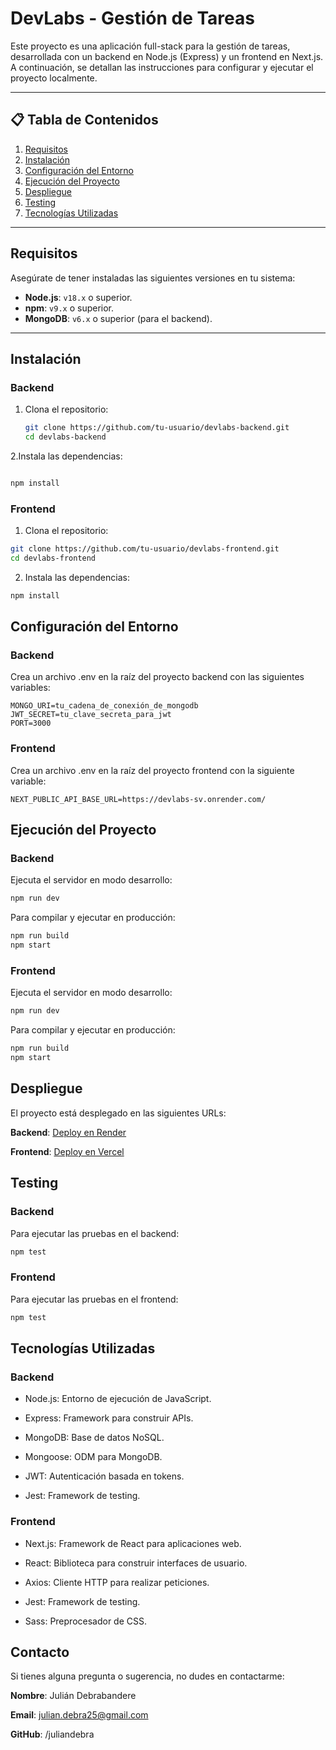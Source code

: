 # DevLabs - Gestión de Tareas

Este proyecto es una aplicación full-stack para la gestión de tareas, desarrollada con un backend en Node.js (Express) y un frontend en Next.js. A continuación, se detallan las instrucciones para configurar y ejecutar el proyecto localmente.

---

## 📋 Tabla de Contenidos

1. [Requisitos](#requisitos)
2. [Instalación](#instalación)
3. [Configuración del Entorno](#configuración-del-entorno)
4. [Ejecución del Proyecto](#ejecución-del-proyecto)
5. [Despliegue](#despliegue)
6. [Testing](#testing)
7. [Tecnologías Utilizadas](#tecnologías-utilizadas)

---

## Requisitos

Asegúrate de tener instaladas las siguientes versiones en tu sistema:

- **Node.js**: `v18.x` o superior.
- **npm**: `v9.x` o superior.
- **MongoDB**: `v6.x` o superior (para el backend).

---

## Instalación

### Backend

1. Clona el repositorio:

   ```bash
   git clone https://github.com/tu-usuario/devlabs-backend.git
   cd devlabs-backend
   ```

2.Instala las dependencias:

```bash

npm install
```

### Frontend

1. Clona el repositorio:

```bash
git clone https://github.com/tu-usuario/devlabs-frontend.git
cd devlabs-frontend
```

2. Instala las dependencias:

```bash
npm install
```

## Configuración del Entorno

### Backend

Crea un archivo .env en la raíz del proyecto backend con las siguientes variables:

```env
MONGO_URI=tu_cadena_de_conexión_de_mongodb
JWT_SECRET=tu_clave_secreta_para_jwt
PORT=3000
```

### Frontend

Crea un archivo .env en la raíz del proyecto frontend con la siguiente variable:

```env
NEXT_PUBLIC_API_BASE_URL=https://devlabs-sv.onrender.com/
```

## Ejecución del Proyecto

### Backend

Ejecuta el servidor en modo desarrollo:

```bash
npm run dev
```

Para compilar y ejecutar en producción:

```bash
npm run build
npm start
```

### Frontend

Ejecuta el servidor en modo desarrollo:

```bash
npm run dev
```

Para compilar y ejecutar en producción:

```bash
npm run build
npm start
```

## Despliegue

El proyecto está desplegado en las siguientes URLs:

**Backend**: [Deploy en Render](https://devlabs-sv.onrender.com/)

**Frontend**: [Deploy en Vercel](https://devlabs-client.vercel.app/)

## Testing

### Backend

Para ejecutar las pruebas en el backend:

```bash
npm test
```

### Frontend

Para ejecutar las pruebas en el frontend:

```bash
npm test
```

## Tecnologías Utilizadas

### Backend

- Node.js: Entorno de ejecución de JavaScript.

- Express: Framework para construir APIs.

- MongoDB: Base de datos NoSQL.

- Mongoose: ODM para MongoDB.

- JWT: Autenticación basada en tokens.

- Jest: Framework de testing.

### Frontend

- Next.js: Framework de React para aplicaciones web.

- React: Biblioteca para construir interfaces de usuario.

- Axios: Cliente HTTP para realizar peticiones.

- Jest: Framework de testing.

- Sass: Preprocesador de CSS.

## Contacto

Si tienes alguna pregunta o sugerencia, no dudes en contactarme:

**Nombre**: Julián Debrabandere

**Email**: julian.debra25@gmail.com

**GitHub**: /juliandebra
